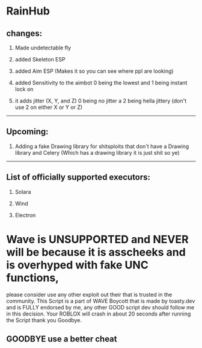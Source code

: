 # RainHub  

## changes: 

1. Made undetectable fly

2. added Skeleton ESP

3. added Aim ESP (Makes it so you can see where ppl are looking)

4. added Sensitivity to the aimbot 0 being the lowest and 1 being instant lock on 

5. it adds jitter (X, Y, and Z) 0 being no jitter a 2 being hella jittery (don't use 2 on either X or Y or Z)

------------------------------------------------------------------------------

## Upcoming:

1. Adding a fake Drawing library for shitsploits that don't have a Drawing library and Celery (Which has a drawing library it is just shit so ye)


------------------------------------------------------------------------------

## List of officially supported executors:

1. Solara

2. Wind

3. Electron 

# Wave is UNSUPPORTED and NEVER will be because it is asscheeks and is overhyped with fake UNC functions, 
please consider use any other exploit out their that is trusted in the community. This Script is a part of WAVE Boycott that is made by
toasty.dev and is FULLY endorsed by me, any other GOOD script dev should follow me in this decision. 
Your ROBLOX will crash in about 20 seconds after running the Script thank you Goodbye. 

## GOODBYE use a better cheat


